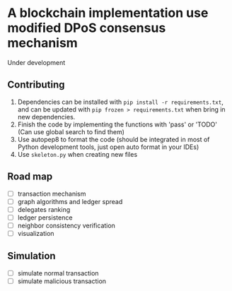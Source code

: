 # A blockchain implementation use modified DPoS consensus mechanism

Under development

## Contributing
1. Dependencies can be installed with `pip install -r requirements.txt`, and can be updated with `pip frozen > requirements.txt` when bring in new dependencies.
2. Finish the code by implementing the functions with 'pass' or 'TODO' (Can use global search to find them)
3. Use autopep8 to format the code (should be integrated in most of Python development tools, just open auto format in your IDEs)
4. Use `skeleton.py` when creating new files

## Road map
- [ ] transaction mechanism
- [ ] graph algorithms and ledger spread
- [ ] delegates ranking
- [ ] ledger persistence
- [ ] neighbor consistency verification
- [ ] visualization

## Simulation
- [ ] simulate normal transaction
- [ ] simulate malicious transaction
